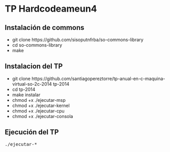 <h1>TP Hardcodeameun4</h1>

<h2>Instalación de commons</h2>
<ul>
  <li>git clone https://github.com/sisoputnfrba/so-commons-library</li>
  <li>cd so-commons-library</li>
  <li>make</li>
</ul>

<h2>Instalacion del TP</h2>

<ul>
  <li>git clone https://github.com/santiagopereztorre/tp-anual-en-c-maquina-virtual-so-2c-2014 tp-2014</li>
  <li>cd tp-2014</li>
  <li>make instalar</li>
  <li>chmod +x ./ejecutar-msp</li>
  <li>chmod +x ./ejecutar-kernel</li>
  <li>chmod +x ./ejecutar-cpu</li>
  <li>chmod +x ./ejecutar-consola</li>
</ul>

<h2>Ejecución del TP</h2>
<pre>./ejecutar-*</pre>
